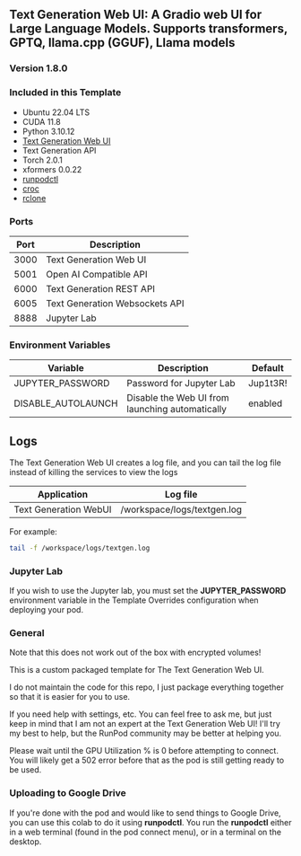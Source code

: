 ## Text Generation Web UI: A Gradio web UI for Large Language Models. Supports transformers, GPTQ, llama.cpp (GGUF), Llama models

### Version 1.8.0

### Included in this Template

* Ubuntu 22.04 LTS
* CUDA 11.8
* Python 3.10.12
* [Text Generation Web UI](
  https://github.com/oobabooga/text-generation-webui)
* Text Generation API
* Torch 2.0.1
* xformers 0.0.22
* [runpodctl](https://github.com/runpod/runpodctl)
* [croc](https://github.com/schollz/croc)
* [rclone](https://rclone.org/)

### Ports

| Port | Description                    |
|------|--------------------------------|
| 3000 | Text Generation Web UI         |
| 5001 | Open AI Compatible API         |
| 6000 | Text Generation REST API       |
| 6005 | Text Generation Websockets API |
| 8888 | Jupyter Lab                    |

### Environment Variables

| Variable           | Description                                     | Default  |
|--------------------|-------------------------------------------------|----------|
| JUPYTER_PASSWORD   | Password for Jupyter Lab                        | Jup1t3R! |
| DISABLE_AUTOLAUNCH | Disable the Web UI from launching automatically | enabled  |

## Logs

The Text Generation Web UI creates a log file, and you can tail the log file
instead of killing the services to view the logs

| Application           | Log file                    |
|-----------------------|-----------------------------|
| Text Generation WebUI | /workspace/logs/textgen.log |

For example:

```bash
tail -f /workspace/logs/textgen.log
```

### Jupyter Lab

If you wish to use the Jupyter lab, you must set
the **JUPYTER_PASSWORD** environment variable in the
Template Overrides configuration when deploying
your pod.

### General

Note that this does not work out of the box with
encrypted volumes!

This is a custom packaged template for The Text
Generation Web UI.

I do not maintain the code for this repo,
I just package everything together so that it is
easier for you to use.

If you need help with settings, etc. You can feel free
to ask me, but just keep in mind that I am not an expert
at the Text Generation Web UI! I'll try my best to help, but the
RunPod community may be better at helping you.

Please wait until the GPU Utilization % is 0 before
attempting to connect. You will likely get a 502 error
before that as the pod is still getting ready to be used.

### Uploading to Google Drive

If you're done with the pod and would like to send
things to Google Drive, you can use this colab to do it
using **runpodctl**. You run the **runpodctl** either in
a web terminal (found in the pod connect menu), or
in a terminal on the desktop.
